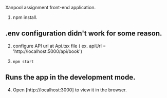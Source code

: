 Xanpool assignment front-end application.

1. npm install.

## .env configuration didn't work for some reason.

2. configure API url at Api.tsx file ( ex. apiUrl = 'http://localhost:5000/api/book')

3. `npm start`

## Runs the app in the development mode.

4. Open [http://localhost:3000] to view it in the browser.

